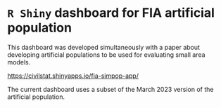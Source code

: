 # `R Shiny` dashboard for FIA artificial population

This dashboard was developed simultaneously with a paper about developing artificial populations to be used for evaluating small area models.

https://civilstat.shinyapps.io/fia-simpop-app/

The current dashboard uses a subset of the March 2023 version of the artificial population.
